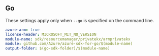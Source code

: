 ## Go

These settings apply only when `--go` is specified on the command line.

```yaml $(go) && $(track2)
azure-arm: true
license-header: MICROSOFT_MIT_NO_VERSION
module-name: sdk/resourcemanager/privatekx/armprivatekx
module: github.com/Azure/azure-sdk-for-go/$(module-name)
output-folder: $(go-sdk-folder)/$(module-name)
```

